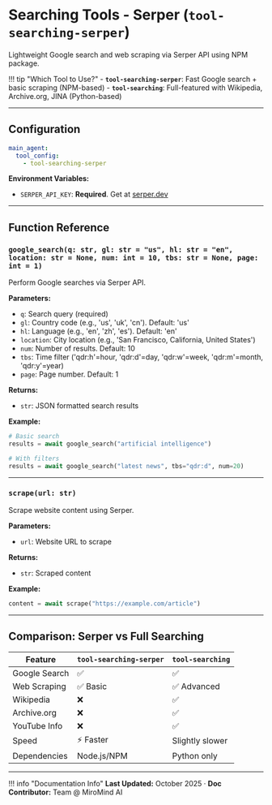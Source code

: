 # Searching Tools - Serper (`tool-searching-serper`)

Lightweight Google search and web scraping via Serper API using NPM package.

!!! tip "Which Tool to Use?"
    - **`tool-searching-serper`**: Fast Google search + basic scraping (NPM-based)
    - **`tool-searching`**: Full-featured with Wikipedia, Archive.org, JINA (Python-based)

---

## Configuration

```yaml title="Agent Configuration"
main_agent:
  tool_config: 
    - tool-searching-serper
```

**Environment Variables:**

- `SERPER_API_KEY`: **Required**. Get at [serper.dev](https://serper.dev)

---

## Function Reference

### `google_search(q: str, gl: str = "us", hl: str = "en", location: str = None, num: int = 10, tbs: str = None, page: int = 1)`

Perform Google searches via Serper API.

**Parameters:**

- `q`: Search query (required)
- `gl`: Country code (e.g., 'us', 'uk', 'cn'). Default: 'us'
- `hl`: Language (e.g., 'en', 'zh', 'es'). Default: 'en'
- `location`: City location (e.g., 'San Francisco, California, United States')
- `num`: Number of results. Default: 10
- `tbs`: Time filter ('qdr:h'=hour, 'qdr:d'=day, 'qdr:w'=week, 'qdr:m'=month, 'qdr:y'=year)
- `page`: Page number. Default: 1

**Returns:**

- `str`: JSON formatted search results

**Example:**

```python
# Basic search
results = await google_search("artificial intelligence")

# With filters
results = await google_search("latest news", tbs="qdr:d", num=20)
```

---

### `scrape(url: str)`

Scrape website content using Serper.

**Parameters:**

- `url`: Website URL to scrape

**Returns:**

- `str`: Scraped content

**Example:**

```python
content = await scrape("https://example.com/article")
```

---

## Comparison: Serper vs Full Searching

| Feature | `tool-searching-serper` | `tool-searching` |
|---------|------------------------|------------------|
| Google Search | ✅ | ✅ |
| Web Scraping | ✅ Basic | ✅ Advanced |
| Wikipedia | ❌ | ✅ |
| Archive.org | ❌ | ✅ |
| YouTube Info | ❌ | ✅ |
| Speed | ⚡ Faster | Slightly slower |
| Dependencies | Node.js/NPM | Python only |

---

!!! info "Documentation Info"
    **Last Updated:** October 2025 · **Doc Contributor:** Team @ MiroMind AI
